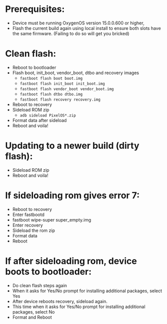 # Prerequisites:
- Device must be running OxygenOS version 15.0.0.600 or higher,
- Flash the current build again using local install to ensure both slots have the same firmware. (Failing to do so will get you bricked)

# Clean flash:
- Reboot to bootloader
- Flash boot, init_boot, vendor_boot, dtbo and recovery images
   -  `fastboot flash boot boot.img`
   -  `fastboot flash init_boot init_boot.img`
   -  `fastboot flash vendor_boot vendor_boot.img`
   -  `fastboot flash dtbo dtbo.img`
   -  `fastboot flash recovery recovery.img`
- Reboot to recovery
- Sideload ROM zip
   -  `adb sideload PixelOS*.zip`
- Format data after sideload
- Reboot and voila!

# Updating to a newer build (dirty flash):
- Sideload ROM zip
- Reboot and voila!

# If sideloading rom gives error 7:
- Reboot to recovery
- Enter fastbootd
- fastboot wipe-super super_empty.img
- Enter recovery
- Sideload the rom zip
- Format data
- Reboot

# If after sideloading rom, device boots to bootloader:
- Do clean flash steps again
- When it asks for Yes/No prompt for installing additional packages, select Yes
- After device reboots recovery, sideload again.
- This time when it asks for Yes/No prompt for installing additional packages, select No
- Format and Reboot
